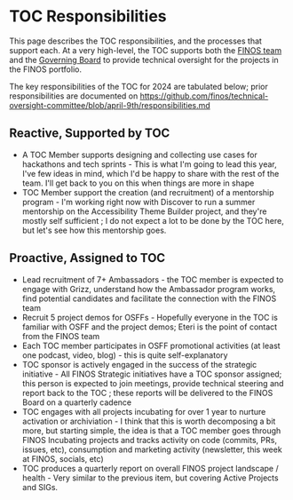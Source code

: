 # TOC Responsibilities

This page describes the TOC responsibilities, and the processes that support each. At a very high-level, the TOC supports both the [FINOS team](https://www.finos.org/team) and the [Governing Board](https://www.finos.org/governing-board) to provide technical oversight for the projects in the FINOS portfolio.

The key responsibilities of the TOC for 2024 are tabulated below; prior responsibilities are documented on https://github.com/finos/technical-oversight-committee/blob/april-9th/responsibilities.md

## Reactive, Supported by TOC
- A TOC Member supports designing and collecting use cases for hackathons and tech sprints - This is what I'm going to lead this year, I've few ideas in mind, which I'd be happy to share with the rest of the team. I'll get back to you on this when things are more in shape
- TOC Member support the creation (and recruitment) of a mentorship program - I'm working right now with Discover to run a summer mentorship on the Accessibility Theme Builder project, and they're mostly self sufficient ; I do not expect a lot to be done by the TOC here, but let's see how this mentorship goes.

## Proactive, Assigned to TOC
- Lead recruitment of 7+ Ambassadors - the TOC member is expected to engage with Grizz, understand how the Ambassador program works, find potential candidates and facilitate the connection with the FINOS team
- Recruit 5 project demos for OSFFs - Hopefully everyone in the TOC is familiar with OSFF and the project demos; Eteri is the point of contact from the FINOS team
- Each TOC member participates in OSFF promotional activities
(at least one podcast, video, blog) - this is quite self-explanatory
- TOC sponsor is actively engaged in the success of the strategic initiative - All FINOS Strategic initiatives have a TOC sponsor assigned; this person is expected to join meetings, provide technical steering and report back to the TOC ; these reports will be delivered to the FINOS Board on a quarterly cadence
- TOC engages with all projects incubating for over 1 year to nurture activation or archiviation - I think that this is worth decomposing a bit more, but starting simple, the idea is that a TOC member goes through FINOS Incubating projects and tracks activity on code (commits, PRs, issues, etc), consumption and marketing activity (newsletter, this week at FINOS, socials, etc)
- TOC produces a quarterly report on overall FINOS project landscape / health - Very similar to the previous item, but covering Active Projects and SIGs.
